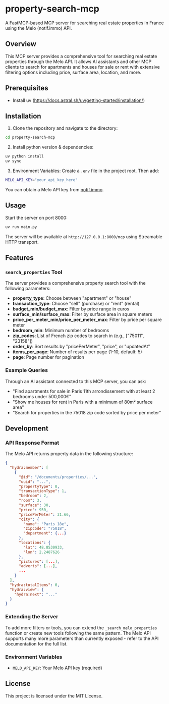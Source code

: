 # property-search-mcp

A FastMCP-based MCP server for searching real estate properties in France using the Melo (notif.immo) API.

## Overview
This MCP server provides a comprehensive tool for searching real estate properties through the Melo API. It allows AI assistants and other MCP clients to search for apartments and houses for sale or rent with extensive filtering options including price, surface area, location, and more.

## Prerequisites
- Install uv (https://docs.astral.sh/uv/getting-started/installation/)

## Installation

1. Clone the repository and navigate to the directory:

```bash
cd property-search-mcp
```

2. Install python version & dependencies:

```bash
uv python install
uv sync
```

3. Environment Variables: Create a `.env` file in the project root. Then add:

```bash
MELO_API_KEY="your_api_key_here"
```

You can obtain a Melo API key from [notif.immo](https://www.notif.immo/).

## Usage

Start the server on port 8000:

```bash
uv run main.py
```

The server will be available at `http://127.0.0.1:8000/mcp` using Streamable HTTP transport.

## Features

### `search_properties` Tool

The server provides a comprehensive property search tool with the following parameters:

- **property_type**: Choose between "apartment" or "house"
- **transaction_type**: Choose "sell" (purchase) or "rent" (rental)
- **budget_min/budget_max**: Filter by price range in euros
- **surface_min/surface_max**: Filter by surface area in square meters
- **price_per_meter_min/price_per_meter_max**: Filter by price per square meter
- **bedroom_min**: Minimum number of bedrooms
- **zip_codes**: List of French zip codes to search in (e.g., ["75011", "23158"])
- **order_by**: Sort results by "pricePerMeter", "price", or "updatedAt"
- **items_per_page**: Number of results per page (1-10, default: 5)
- **page**: Page number for pagination

### Example Queries

Through an AI assistant connected to this MCP server, you can ask:

- "Find apartments for sale in Paris 11th arrondissement with at least 2 bedrooms under 500,000€"
- "Show me houses for rent in Paris with a minimum of 80m² surface area"
- "Search for properties in the 75018 zip code sorted by price per meter"

## Development

### API Response Format

The Melo API returns property data in the following structure:

```json
{
  "hydra:member": [
    {
      "@id": "/documents/properties/...",
      "uuid": "...",
      "propertyType": 0,
      "transactionType": 1,
      "bedroom": 2,
      "room": 3,
      "surface": 30,
      "price": 950,
      "pricePerMeter": 31.66,
      "city": {
        "name": "Paris 18e",
        "zipcode": "75018",
        "department": {...}
      },
      "locations": {
        "lat": 48.8530933,
        "lon": 2.2487626
      },
      "pictures": [...],
      "adverts": [...],
      ...
    }
  ],
  "hydra:totalItems": 0,
  "hydra:view": {
    "hydra:next": "..."
  }
}
```

### Extending the Server

To add more filters or tools, you can extend the `_search_melo_properties` function or create new tools following the same pattern. The Melo API supports many more parameters than currently exposed - refer to the API documentation for the full list.

### Environment Variables

- `MELO_API_KEY`: Your Melo API key (required)

## License

This project is licensed under the MIT License.
